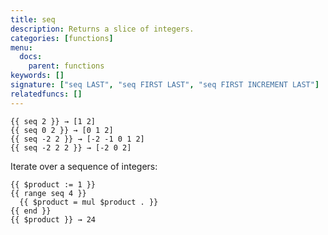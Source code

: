 ```yaml
---
title: seq
description: Returns a slice of integers.
categories: [functions]
menu:
  docs:
    parent: functions
keywords: []
signature: ["seq LAST", "seq FIRST LAST", "seq FIRST INCREMENT LAST"]
relatedfuncs: []
---
```


```go-html-template
{{ seq 2 }} → [1 2]
{{ seq 0 2 }} → [0 1 2]
{{ seq -2 2 }} → [-2 -1 0 1 2]
{{ seq -2 2 2 }} → [-2 0 2]
```

Iterate over a sequence of integers:

```go-html-template
{{ $product := 1 }}
{{ range seq 4 }}
  {{ $product = mul $product . }}
{{ end }}
{{ $product }} → 24
```
